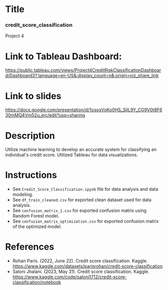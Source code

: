# Title
### credit_score_classification
Project 4

# Link to Tableau Dashboard:
https://public.tableau.com/views/Project4CreditRiskClassificationDashboard/Dashboard3?:language=en-US&:display_count=n&:origin=viz_share_link

# Link to slides
https://docs.google.com/presentation/d/1ossgVoKo0HS_SjIL9Y_CG9V0t8F630mMQ4Vm52u_ejc/edit?usp=sharing

# Description
Utilize machine learning to develop an accurate system for classifying an individual's credit score. Utilized Tableau for data visualizations.

# Instructions
- See `Credit_Score_Classification.ipynb` file for data analysis and data modeling.
- See `df_train_cleaned.csv` for exported clean dataset used for data analysis.
- See `confusion_matrix_1.csv` for exported confusion matrix using Random Forest model.
- See `confusion_matrix_optimization.csv` for exported confusion matrix of the optimized model.


# References
- Rohan Paris. (2022, June 22). Credit score classification. Kaggle. https://www.kaggle.com/datasets/parisrohan/credit-score-classification
- Saloni Jhalani. (2023, May 31). Credit score classification. Kaggle. https://www.kaggle.com/code/saloni1712/credit-score-classification/notebook
